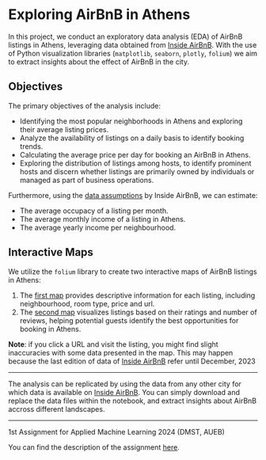# Exploring AirBnB in Athens
In this project, we conduct an exploratory data analysis (EDA) of AirBnB listings in Athens, leveraging data obtained from [Inside AirBnB](https://insideairbnb.com/get-the-data/). With the use of Python visualization libraries (`matplotlib`, `seaborn`, `plotly`, `folium`) we aim to extract insights about the effect of AirBnB in the city.


## Objectives
The primary objectives of the analysis include:

* Identifying the most popular neighborhoods in Athens and exploring their average listing prices.
* Analyze the availability of listings on a daily basis to identify booking trends.
* Calculating the average price per day for booking an AirBnB in Athens.
* Exploring the distribution of listings among hosts, to identify prominent hosts and discern whether listings are primarily owned by individuals or managed as part of business operations.

Furthermore, using the [data assumptions](https://insideairbnb.com/data-assumptions/) by Inside AirBnB, we can estimate:
* The average occupacy of a listing per month.
* The average monthly income of a listing in Athens.
* The average yearly income per neighbourhood.

## Interactive Maps

We utilize the `folium` library to create two interactive maps of AirBnB listings in Athens:

1. The [first map](https://github.com/cfragiadakis/Exploring-AirBnB/blob/main/athens_airbnb_map.html) provides descriptive information for each listing, including neighbourhood, room type, price and url. 
2. The [second map](https://github.com/cfragiadakis/Exploring-AirBnB-in-Athens/blob/main/athens_airbnb_map2.html) visualizes listings based on their ratings and number of reviews, helping potential guests identify the best opportunities for booking in Athens.
   
**Note**: if you click a URL and visit the listing, you might find slight inaccuracies with some data presented in the map. This may happen because the last edition of data of [Inside AirBnB](https://insideairbnb.com/get-the-data/) refer until December, 2023


---

The analysis can be replicated by using the data from any other city for which data is available on [Inside AirBnB](https://insideairbnb.com/get-the-data/). You can simply download and replace the data files within the notebook, and extract insights about AirBnB accross different landscapes.

--- 

1st Assignment for Applied Machine Learning 2024 (DMST, AUEB)

You can find the description of the assignment [here](https://github.com/cfragiadakis/Exploring-AirBnB-in-Athens/blob/main/assignment_description.ipynb).
